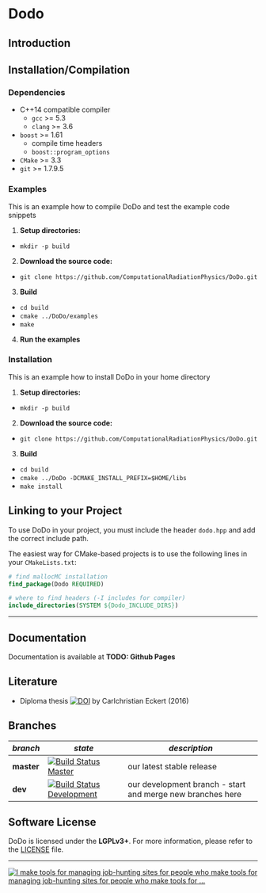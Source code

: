 Dodo
====

Introduction
------------


Installation/Compilation
------------------------

### Dependencies
 - C++14 compatible compiler
   - `gcc` >= 5.3
   - `clang` >= 3.6
 - `boost` >= 1.61
   - compile time headers
   - `boost::program_options`
 - `CMake` >= 3.3
 - `git` >= 1.7.9.5

### Examples
This is an example how to compile DoDo and test the example code snippets

1. **Setup directories:**
 - `mkdir -p build`
2. **Download the source code:**
 -  `git clone https://github.com/ComputationalRadiationPhysics/DoDo.git`
3. **Build**
 - `cd build`
 - `cmake ../DoDo/examples`
 - `make`
4. **Run the examples**


### Installation
This is an example how to install DoDo in your home directory

1. **Setup directories:**
 - `mkdir -p build`
2. **Download the source code:**
 -  `git clone https://github.com/ComputationalRadiationPhysics/DoDo.git`
3. **Build**
 - `cd build`
 - `cmake ../DoDo -DCMAKE_INSTALL_PREFIX=$HOME/libs`
 - `make install`


Linking to your Project
-----------------------

To use DoDo in your project, you must include the header `dodo.hpp` and
add the correct include path.

The easiest way for CMake-based projects is to use the following lines in your `CMakeLists.txt`:
```cmake
# find mallocMC installation
find_package(Dodo REQUIRED)

# where to find headers (-I includes for compiler)
include_directories(SYSTEM ${Dodo_INCLUDE_DIRS})
```

************************************************************************

Documentation
-------------

Documentation is available at **TODO: Github Pages**


Literature
----------

- Diploma thesis [![DOI](https://zenodo.org/badge/doi/10.5281/zenodo.163329.svg)](http://dx.doi.org/10.5281/zenodo.163329) by Carlchristian Eckert (2016)


Branches
--------

| *branch*    | *state* | *description*           |
| ----------- | ------- | ----------------------- |
| **master**  | [![Build Status Master](https://travis-ci.org/ComputationalRadiationPhysics/DoDo.png?branch=master)](https://travis-ci.org/ComputationalRadiationPhysics/DoDo "master") | our latest stable release |
| **dev**     | [![Build Status Development](https://travis-ci.org/ComputationalRadiationPhysics/DoDo.png?branch=dev)](https://travis-ci.org/ComputationalRadiationPhysics/DoDo "dev") | our development branch - start and merge new branches here |


Software License
----------------

DoDo is licensed under the **LGPLv3+**.
For more information, please refer to the [LICENSE](utility/autoHeaderLicense.txt) file.

************************************************************************

[![I make tools for managing job-hunting sites for people who make tools for managing job-hunting sites for people who make tools for ...](http://imgs.xkcd.com/comics/tools.png "I make tools for managing job-hunting sites for people who make tools for managing job-hunting sites for people who make tools for ...")](http://xkcd.com/1629/)
